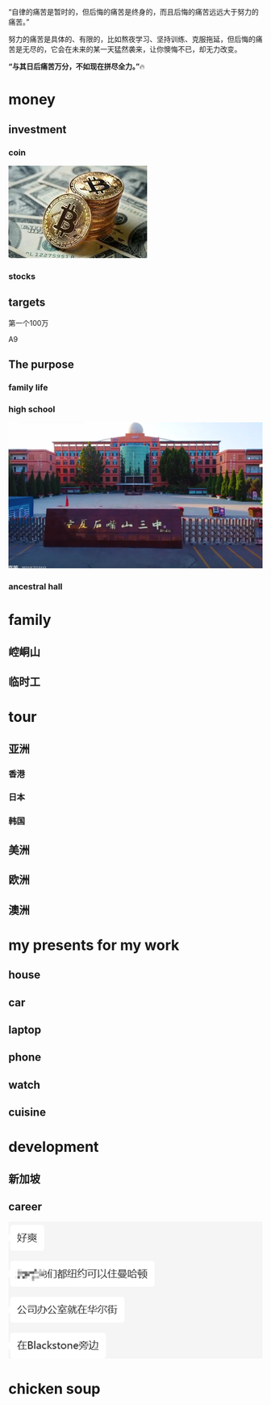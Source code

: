“自律的痛苦是暂时的，但后悔的痛苦是终身的，而且后悔的痛苦远远大于努力的痛苦。”

努力的痛苦是具体的、有限的，比如熬夜学习、坚持训练、克服拖延，但后悔的痛苦是无尽的，它会在未来的某一天猛然袭来，让你懊悔不已，却无力改变。

**“与其日后痛苦万分，不如现在拼尽全力。”**🔥



# money


## investment

### coin

![Alt text](image-2.png)



### stocks



## targets

第一个100万

A9
## The purpose

### family life



### high school

![Alt text](image.png)


### ancestral hall




# family

## 崆峒山


## 临时工



# tour

## 亚洲

### 香港





### 日本

### 韩国

## 美洲

## 欧洲

## 澳洲








# my presents for my work

## house


## car


## laptop

## phone


## watch

## cuisine



# development





## 新加坡





## career


![Alt text](image-1.png)



# chicken soup








